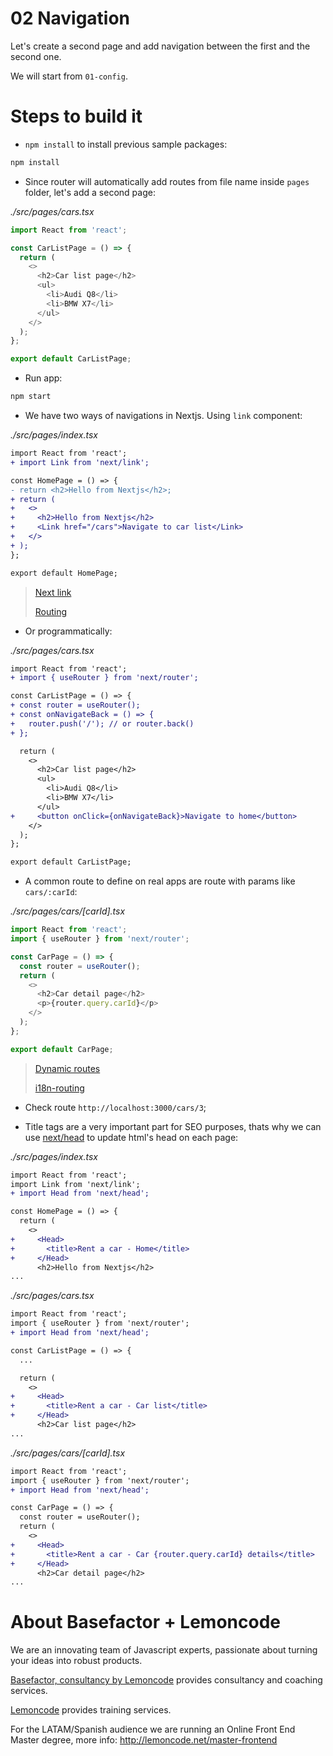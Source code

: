 # 02 Navigation

Let's create a second page and add navigation between the first and the second one.

We will start from `01-config`.

# Steps to build it

- `npm install` to install previous sample packages:

```bash
npm install
```

- Since router will automatically add routes from file name inside `pages` folder, let's add a second page:

_./src/pages/cars.tsx_

```javascript
import React from 'react';

const CarListPage = () => {
  return (
    <>
      <h2>Car list page</h2>
      <ul>
        <li>Audi Q8</li>
        <li>BMW X7</li>
      </ul>
    </>
  );
};

export default CarListPage;
```

- Run app:

```bash
npm start
```

- We have two ways of navigations in Nextjs. Using `link` component:

_./src/pages/index.tsx_

```diff
import React from 'react';
+ import Link from 'next/link';

const HomePage = () => {
- return <h2>Hello from Nextjs</h2>;
+ return (
+   <>
+     <h2>Hello from Nextjs</h2>
+     <Link href="/cars">Navigate to car list</Link>
+   </>
+ );
};

export default HomePage;

```
> [Next link](https://nextjs.org/docs/api-reference/next/link)
>
> [Routing](https://nextjs.org/docs/routing/introduction)

- Or programmatically:

_./src/pages/cars.tsx_

```diff
import React from 'react';
+ import { useRouter } from 'next/router';

const CarListPage = () => {
+ const router = useRouter();
+ const onNavigateBack = () => {
+   router.push('/'); // or router.back()
+ };

  return (
    <>
      <h2>Car list page</h2>
      <ul>
        <li>Audi Q8</li>
        <li>BMW X7</li>
      </ul>
+     <button onClick={onNavigateBack}>Navigate to home</button>
    </>
  );
};

export default CarListPage;

```

- A common route to define on real apps are route with params like `cars/:carId`:

_./src/pages/cars/\[carId\].tsx_

```javascript
import React from 'react';
import { useRouter } from 'next/router';

const CarPage = () => {
  const router = useRouter();
  return (
    <>
      <h2>Car detail page</h2>
      <p>{router.query.carId}</p>
    </>
  );
};

export default CarPage;
```

> [Dynamic routes](https://nextjs.org/docs/routing/dynamic-routes)
>
> [i18n-routing](https://nextjs.org/docs/advanced-features/i18n-routing)

- Check route `http://localhost:3000/cars/3`;

- Title tags are a very important part for SEO purposes, thats why we can use [next/head](https://nextjs.org/docs/api-reference/next/head) to update html's head on each page:

_./src/pages/index.tsx_

```diff
import React from 'react';
import Link from 'next/link';
+ import Head from 'next/head';

const HomePage = () => {
  return (
    <>
+     <Head>
+       <title>Rent a car - Home</title>
+     </Head>
      <h2>Hello from Nextjs</h2>
...

```

_./src/pages/cars.tsx_

```diff
import React from 'react';
import { useRouter } from 'next/router';
+ import Head from 'next/head';

const CarListPage = () => {
  ...

  return (
    <>
+     <Head>
+       <title>Rent a car - Car list</title>
+     </Head>
      <h2>Car list page</h2>
...

```

_./src/pages/cars/\[carId\].tsx_

```diff
import React from 'react';
import { useRouter } from 'next/router';
+ import Head from 'next/head';

const CarPage = () => {
  const router = useRouter();
  return (
    <>
+     <Head>
+       <title>Rent a car - Car {router.query.carId} details</title>
+     </Head>
      <h2>Car detail page</h2>
...

```

# About Basefactor + Lemoncode

We are an innovating team of Javascript experts, passionate about turning your ideas into robust products.

[Basefactor, consultancy by Lemoncode](http://www.basefactor.com) provides consultancy and coaching services.

[Lemoncode](http://lemoncode.net/services/en/#en-home) provides training services.

For the LATAM/Spanish audience we are running an Online Front End Master degree, more info: http://lemoncode.net/master-frontend
